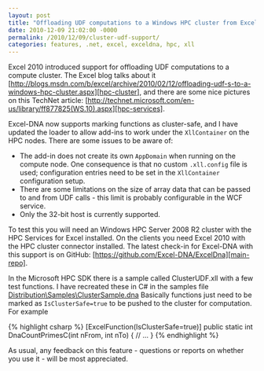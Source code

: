 ```yaml
---
layout: post
title: "Offloading UDF computations to a Windows HPC cluster from Excel 2010"
date: 2010-12-09 21:02:00 -0000
permalink: /2010/12/09/cluster-udf-support/
categories: features, .net, excel, exceldna, hpc, xll
---
```

Excel 2010 introduced support for offloading UDF computations to a compute cluster. The Excel blog talks about it [http://blogs.msdn.com/b/excel/archive/2010/02/12/offloading-udf-s-to-a-windows-hpc-cluster.aspx][hpc-cluster], and there are some nice pictures on this TechNet article: [http://technet.microsoft.com/en-us/library/ff877825(WS.10).aspx][hpc-services].

Excel-DNA now supports marking functions as cluster-safe, and I have updated the loader to allow add-ins to work under the `XllContainer` on the HPC nodes. There are some issues to be aware of:

* The add-in does not create its own `AppDomain` when running on the compute node. One consequence is that no custom `.xll.config` file is used; configuration entries need to be set in the `XllContainer` configuration setup.
* There are some limitations on the size of array data that can be passed to and from UDF calls - this limit is probably configurable in the WCF service.
* Only the 32-bit host is currently supported.

To test this you will need an Windows HPC Server 2008 R2 cluster with the HPC Services for Excel installed. On the clients you need Excel 2010 with the HPC cluster connector installed. The latest check-in for Excel-DNA with this support is on GitHub: [https://github.com/Excel-DNA/ExcelDna][main-repo].

In the Microsoft HPC SDK there is a sample called ClusterUDF.xll with a few test functions. I have recreated these in C# in the samples file [Distribution\Samples\ClusterSample.dna][cluster-sample] Basically functions just need to be marked as `IsClusterSafe=true` to be pushed to the cluster for computation. For example

{% highlight csharp %}
[ExcelFunction(IsClusterSafe=true)]
public static int DnaCountPrimesC(int nFrom, int nTo)
{
    // ...
}
{% endhighlight %}

As usual, any feedback on this feature - questions or reports on whether you use it - will be most appreciated.

[hpc-cluster]: http://blogs.msdn.com/b/excel/archive/2010/02/12/offloading-udf-s-to-a-windows-hpc-cluster.aspx
[hpc-services]: http://technet.microsoft.com/en-us/library/ff877825(WS.10).aspx
[main-repo]: https://github.com/Excel-DNA/ExcelDna
[cluster-sample]: https://github.com/Excel-DNA/ExcelDna/blob/master/Distribution/Samples/ClusterSample.dna
